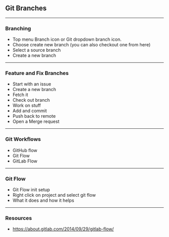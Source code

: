 ## Git Branches

----------
### Branching
- Top menu Branch icon or Git dropdown branch icon.
- Choose create new branch (you can also checkout one from here)
- Select a source branch
- Create a new branch

----------

### Feature and Fix Branches
- Start with an issue
- Create a new branch
- Fetch it
- Check out branch
- Work on stuff
- Add and commit
- Push back to remote
- Open a Merge request

----------
### Git Workflows
- GitHub flow
- Git Flow
- GitLab Flow

----------
### Git Flow
- Git Flow init setup
- Right click on project and select git flow
- What it does and how it helps

----------
### Resources
- https://about.gitlab.com/2014/09/29/gitlab-flow/
